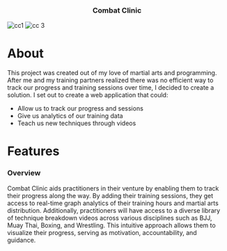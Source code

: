 <h3 align="center">Combat Clinic</h3>

![cc1](https://github.com/alejgonza04/Combat-Clinic/assets/149022594/aa3ae4e4-fc42-4f90-8a8e-6876317b34d1)
![cc 3](https://github.com/alejgonza04/Combat-Clinic/assets/149022594/ba3834fc-14d7-447f-887c-a488b7ce40dc)

# About
This project was created out of my love of martial arts and programming. After me and my training partners realized there was no efficient way to track our progress and training sessions over time, I decided to create a solution. I set out to create a web application that could:
- Allow us to track our progress and sessions
- Give us analytics of our training data
- Teach us new techniques through videos

# Features
### Overview
Combat Clinic aids practitioners in their venture by enabling them to track their progress along the way. By adding their training sessions, they get access to real-time graph analytics of their training hours and martial arts distribution. Additionally, practitioners will have access to a diverse library of technique breakdown videos across various disciplines such as BJJ, Muay Thai, Boxing, and Wrestling. This intuitive approach allows them to visualize their progress, serving as motivation, accountability, and guidance. 
